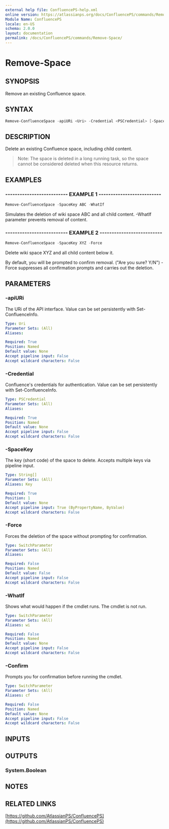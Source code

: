 ```yaml
---
external help file: ConfluencePS-help.xml
online version: https://atlassianps.org/docs/ConfluencePS/commands/Remove-Space/
Module Name: ConfluencePS
locale: en-US
schema: 2.0.0
layout: documentation
permalink: /docs/ConfluencePS/commands/Remove-Space/
---
```

# Remove-Space

## SYNOPSIS

Remove an existing Confluence space.

## SYNTAX

```powershell
Remove-ConfluenceSpace -apiURi <Uri> -Credential <PSCredential> [-SpaceKey] <String[]> [-Force] [-WhatIf] [-Confirm]
```

## DESCRIPTION

Delete an existing Confluence space, including child content.

> Note: The space is deleted in a long running task, so the space cannot be considered deleted when this resource returns.

## EXAMPLES

### -------------------------- EXAMPLE 1 --------------------------

```powershell
Remove-ConfluenceSpace -SpaceKey ABC -WhatIf
```

Simulates the deletion of wiki space ABC and all child content.
-WhatIf parameter prevents removal of content.

### -------------------------- EXAMPLE 2 --------------------------

```powershell
Remove-ConfluenceSpace -SpaceKey XYZ -Force
```

Delete wiki space XYZ and all child content below it.

By default, you will be prompted to confirm removal. ("Are you sure? Y/N")
-Force suppresses all confirmation prompts and carries out the deletion.

## PARAMETERS

### -apiURi

The URi of the API interface.
Value can be set persistently with Set-ConfluenceInfo.

```yaml
Type: Uri
Parameter Sets: (All)
Aliases:

Required: True
Position: Named
Default value: None
Accept pipeline input: False
Accept wildcard characters: False
```

### -Credential

Confluence's credentials for authentication.
Value can be set persistently with Set-ConfluenceInfo.

```yaml
Type: PSCredential
Parameter Sets: (All)
Aliases:

Required: True
Position: Named
Default value: None
Accept pipeline input: False
Accept wildcard characters: False
```

### -SpaceKey

The key (short code) of the space to delete.
Accepts multiple keys via pipeline input.

```yaml
Type: String[]
Parameter Sets: (All)
Aliases: Key

Required: True
Position: 1
Default value: None
Accept pipeline input: True (ByPropertyName, ByValue)
Accept wildcard characters: False
```

### -Force

Forces the deletion of the space without prompting for confirmation.

```yaml
Type: SwitchParameter
Parameter Sets: (All)
Aliases:

Required: False
Position: Named
Default value: False
Accept pipeline input: False
Accept wildcard characters: False
```

### -WhatIf

Shows what would happen if the cmdlet runs.
The cmdlet is not run.

```yaml
Type: SwitchParameter
Parameter Sets: (All)
Aliases: wi

Required: False
Position: Named
Default value: None
Accept pipeline input: False
Accept wildcard characters: False
```

### -Confirm

Prompts you for confirmation before running the cmdlet.

```yaml
Type: SwitchParameter
Parameter Sets: (All)
Aliases: cf

Required: False
Position: Named
Default value: None
Accept pipeline input: False
Accept wildcard characters: False
```

## INPUTS

## OUTPUTS

### System.Boolean

## NOTES

## RELATED LINKS

[https://github.com/AtlassianPS/ConfluencePS](https://github.com/AtlassianPS/ConfluencePS)
